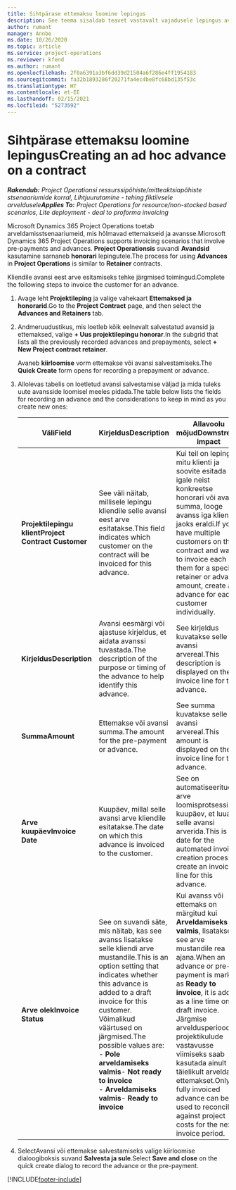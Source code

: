 ```yaml
---
title: Sihtpärase ettemaksu loomine lepingus
description: See teema sisaldab teavet vastavalt vajadusele lepingus avansi loomist.
author: rumant
manager: Annbe
ms.date: 10/26/2020
ms.topic: article
ms.service: project-operations
ms.reviewer: kfend
ms.author: rumant
ms.openlocfilehash: 2f0a6391a3bf6dd39d21504a6f286e4ff1954183
ms.sourcegitcommit: fa32b1893286f20271fa4ec4be8fc68bd135f53c
ms.translationtype: HT
ms.contentlocale: et-EE
ms.lasthandoff: 02/15/2021
ms.locfileid: "5273592"
---
```

# <a name="creating-an-ad-hoc-advance-on-a-contract"></a><span data-ttu-id="38389-103">Sihtpärase ettemaksu loomine lepingus</span><span class="sxs-lookup"><span data-stu-id="38389-103">Creating an ad hoc advance on a contract</span></span>

<span data-ttu-id="38389-104">_**Rakendub:** Project Operationsi ressurssipõhiste/mitteaktsiapõhiste stsenaariumide korral,  Lihtjuurutamine - tehing fiktiivsele arveldusele_</span><span class="sxs-lookup"><span data-stu-id="38389-104">_**Applies To:** Project Operations for resource/non-stocked based scenarios, Lite deployment - deal to proforma invoicing_</span></span>

<span data-ttu-id="38389-105">Microsoft Dynamics 365 Project Operations toetab arveldamisstsenaariumeid, mis hõlmavad ettemakseid ja avansse.</span><span class="sxs-lookup"><span data-stu-id="38389-105">Microsoft Dynamics 365 Project Operations supports invoicing scenarios that involve pre-payments and advances.</span></span> <span data-ttu-id="38389-106">**Project Operationsis** suvandi **Avandsid** kasutamine sarnaneb **honorari** lepingutele.</span><span class="sxs-lookup"><span data-stu-id="38389-106">The process for using **Advances** in **Project Operations** is similar to **Retainer** contracts.</span></span> 

<span data-ttu-id="38389-107">Kliendile avansi eest arve esitamiseks tehke järgmised toimingud.</span><span class="sxs-lookup"><span data-stu-id="38389-107">Complete the following steps to invoice the customer for an advance.</span></span>

1. <span data-ttu-id="38389-108">Avage leht **Projektileping** ja valige vahekaart **Ettemaksed ja honorarid**.</span><span class="sxs-lookup"><span data-stu-id="38389-108">Go to the **Project Contract** page, and then select the **Advances and Retainers** tab.</span></span>
2. <span data-ttu-id="38389-109">Andmeruudustikus, mis loetleb kõik eelnevalt salvestatud avansid ja ettemaksed, valige **+ Uus projektilepingu honorar**.</span><span class="sxs-lookup"><span data-stu-id="38389-109">In the subgrid that lists all the previously recorded advances and prepayments, select **+ New Project contract retainer**.</span></span> 

    <span data-ttu-id="38389-110">Avaneb **kiirloomise** vorm ettemakse või avansi salvestamiseks.</span><span class="sxs-lookup"><span data-stu-id="38389-110">The **Quick Create** form opens for recording a prepayment or advance.</span></span>
    
3. <span data-ttu-id="38389-111">Allolevas tabelis on loetletud avansi salvestamise väljad ja mida tuleks uute avansside loomisel meeles pidada.</span><span class="sxs-lookup"><span data-stu-id="38389-111">The table below lists the fields for recording an advance and the considerations to keep in mind as you create new ones:</span></span>

    | <span data-ttu-id="38389-112">Väli</span><span class="sxs-lookup"><span data-stu-id="38389-112">Field</span></span> | <span data-ttu-id="38389-113">Kirjeldus</span><span class="sxs-lookup"><span data-stu-id="38389-113">Description</span></span> | <span data-ttu-id="38389-114">Allavoolu mõjud</span><span class="sxs-lookup"><span data-stu-id="38389-114">Downstream impact</span></span> |
    | --- | --- | --- |
    | <span data-ttu-id="38389-115">**Projektilepingu klient**</span><span class="sxs-lookup"><span data-stu-id="38389-115">**Project Contract Customer**</span></span> | <span data-ttu-id="38389-116">See väli näitab, millisele lepingu kliendile selle avansi eest arve esitatakse.</span><span class="sxs-lookup"><span data-stu-id="38389-116">This field indicates which customer on the contract will be invoiced for this advance.</span></span> | <span data-ttu-id="38389-117">Kui teil on lepingus mitu klienti ja soovite esitada igale neist konkreetse honorari või avansi summa, looge avanss iga kliendi jaoks eraldi.</span><span class="sxs-lookup"><span data-stu-id="38389-117">If you have multiple customers on the contract and want to invoice each of them for a specific retainer or advance amount, create an advance for each customer individually.</span></span> |
    | <span data-ttu-id="38389-118">**Kirjeldus**</span><span class="sxs-lookup"><span data-stu-id="38389-118">**Description**</span></span> | <span data-ttu-id="38389-119">Avansi eesmärgi või ajastuse kirjeldus, et aidata avanssi tuvastada.</span><span class="sxs-lookup"><span data-stu-id="38389-119">The description of the purpose or timing of the advance to help identify this advance.</span></span> | <span data-ttu-id="38389-120">See kirjeldus kuvatakse selle avansi arvereal.</span><span class="sxs-lookup"><span data-stu-id="38389-120">This description is displayed on the invoice line for this advance.</span></span> |
    | <span data-ttu-id="38389-121">**Summa**</span><span class="sxs-lookup"><span data-stu-id="38389-121">**Amount**</span></span> | <span data-ttu-id="38389-122">Ettemakse või avansi summa.</span><span class="sxs-lookup"><span data-stu-id="38389-122">The amount for the pre-payment or advance.</span></span> | <span data-ttu-id="38389-123">See summa kuvatakse selle avansi arvereal.</span><span class="sxs-lookup"><span data-stu-id="38389-123">This amount is displayed on the invoice line for this advance.</span></span> |
    | <span data-ttu-id="38389-124">**Arve kuupäev**</span><span class="sxs-lookup"><span data-stu-id="38389-124">**Invoice Date**</span></span> | <span data-ttu-id="38389-125">Kuupäev, millal selle avansi arve kliendile esitatakse.</span><span class="sxs-lookup"><span data-stu-id="38389-125">The date on which this advance is invoiced to the customer.</span></span> | <span data-ttu-id="38389-126">See on automatiseeritud arve loomisprotsessi kuupäev, et luua selle avansi arverida.</span><span class="sxs-lookup"><span data-stu-id="38389-126">This is the date for the automated invoice creation process to create an invoice line for this advance.</span></span> |
    | <span data-ttu-id="38389-127">**Arve olek**</span><span class="sxs-lookup"><span data-stu-id="38389-127">**Invoice Status**</span></span> | <span data-ttu-id="38389-128">See on suvandi säte, mis näitab, kas see avanss lisatakse selle kliendi arve mustandile.</span><span class="sxs-lookup"><span data-stu-id="38389-128">This is an option setting that indicates whether this advance is added to a draft invoice for this customer.</span></span> <span data-ttu-id="38389-129">Võimalikud väärtused on järgmised.</span><span class="sxs-lookup"><span data-stu-id="38389-129">The possible values are:</span></span></br><span data-ttu-id="38389-130">- **Pole arveldamiseks valmis**</span><span class="sxs-lookup"><span data-stu-id="38389-130">- **Not ready to invoice**</span></span></br><span data-ttu-id="38389-131">- **Arveldamiseks valmis**</span><span class="sxs-lookup"><span data-stu-id="38389-131">- **Ready to invoice**</span></span> | <span data-ttu-id="38389-132">Kui avanss või ettemaks on märgitud kui **Arveldamiseks valmis**, lisatakse see arve mustandile rea ajana.</span><span class="sxs-lookup"><span data-stu-id="38389-132">When an advance or pre-payment is marked as **Ready to invoice**, it is added as a line time on a draft invoice.</span></span> <span data-ttu-id="38389-133">Järgmise arveldusperioodi projektikulude vastavusse viimiseks saab kasutada ainult täielikult arveldatud ettemakset.</span><span class="sxs-lookup"><span data-stu-id="38389-133">Only a fully invoiced advance can be used to reconcile against project costs for the next invoice period.</span></span> |

4. <span data-ttu-id="38389-134">SelectAvansi või ettemakse salvestamiseks valige kiirloomise dialoogiboksis suvand **Salvesta ja sule**.</span><span class="sxs-lookup"><span data-stu-id="38389-134">Select **Save and close** on the quick create dialog to record the advance or the pre-payment.</span></span>


[!INCLUDE[footer-include](../../includes/footer-banner.md)]